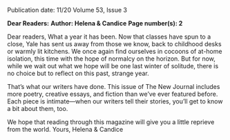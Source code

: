 Publication date: 11/20
Volume 53, Issue 3

**Dear Readers:**
**Author: Helena & Candice**
**Page number(s): 2**

Dear readers,
What a year it has been. Now that classes have spun to a close, Yale has sent us away from those we know, back 
to childhood desks or warmly lit kitchens. We once again find ourselves in cocoons of at-home isolation, this 
time with the hope of normalcy on the horizon. But for now, while we wait out what we hope will be one last 
winter of solitude, there is no choice but to reflect on this past, strange year. 

That’s what our writers have done. This issue of The New Journal includes more poetry, creative essays, and 
fiction than we’ve ever featured before. Each piece is intimate—when our writers tell their stories, you’ll get to 
know a bit about them, too.

We hope that reading through this magazine will give you a little reprieve from the world. 
Yours,
Helena & Candice